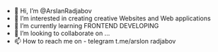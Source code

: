 - 👋 Hi, I’m @ArslanRadjabov
- 👀 I’m interested in creating creative Websites and Web applications
- 🌱 I’m currently learning FRONTEND DEVELOPING  
- 💞️ I’m looking to collaborate on ...
- 📫 How to reach me on - telegram t.me/arslon radjabov 

<!---
ArslanRadjabov/ArslanRadjabov is a ✨ special ✨ repository because its `README.md` (this file) appears on your GitHub profile.
You can click the Preview link to take a look at your changes.
--->

